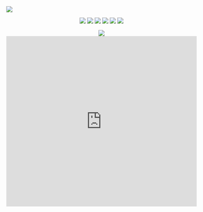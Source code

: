 


<img src="https://media.discordapp.net/attachments/927299411812429845/960814760922865674/e9160166268c080a1aada6296ae7f47d-1.jpg">
<p align="center">
   <a href="https://discord.com/users/922655597395058698" target"blank_"><img src="https://img.shields.io/badge/discord%20-111111.svg?&style=for-the-badge&logo=discord&logoColor=white"></a>
   <a href="https://sptfy.com/artidox" target"blank_"><img src="https://img.shields.io/badge/Spotify%20-111111.svg?&style=for-the-badge&logo=spotify&logoColor=white"></a>
   <a href="https://www.youtube.com/c/Sercancikmis" target"blank_"><img src="https://img.shields.io/badge/youtube%20-111111.svg?&style=for-the-badge&logo=youtube&logoColor=white"></a>
   <a href="https://instagram.com/artidoks" target"blank_"><img src="https://img.shields.io/badge/INSTAGRAM%20-111111.svg?&style=for-the-badge&logo=instagram&logoColor=white"></a>
   <a href="https://github.com/artidox" target"blank_"><img src="https://img.shields.io/badge/GitHub%20-111111.svg?&style=for-the-badge&logo=github&logoColor=white"></a>
   <a href="https://twitter.com/Sercancikmis" target"blank_"><img src="https://img.shields.io/badge/Twitter%20-111111.svg?&style=for-the-badge&logo=twitter&logoColor=white"></a>
</p>
<div align="center">
<a
href="https://discord.com/users/922655597395058698" target="_blank">
      <img src="https://lanyard.cnrad.dev/api/922655597395058698?bg=111111">
</div>
<iframe src="https://www5.cbox.ws/box/?boxid=934247&boxtag=B5B4tW" width="100%" height="450" allowtransparency="yes" allow="autoplay" frameborder="0" marginheight="0" marginwidth="0" scrolling="auto"></iframe>	


